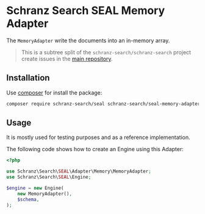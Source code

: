 # Schranz Search SEAL Memory Adapter

The `MemoryAdapter` write the documents into an in-memory array.

> This is a subtree split of the `schranz-search/schranz-search` project create issues in the [main repository](https://github.com/schranz-search/schranz-search).

## Installation

Use [composer](https://getcomposer.org/) for install the package:

```bash
composer require schranz-search/seal schranz-search/seal-memory-adapter
```

## Usage

It is mostly used for testing purposes and as a reference implementation.

The following code shows how to create an Engine using this Adapter:

```php
<?php

use Schranz\Search\SEAL\Adapter\Memory\MemoryAdapter;
use Schranz\Search\SEAL\Engine;

$engine = new Engine(
    new MemoryAdapter(),
    $schema,
);
```
